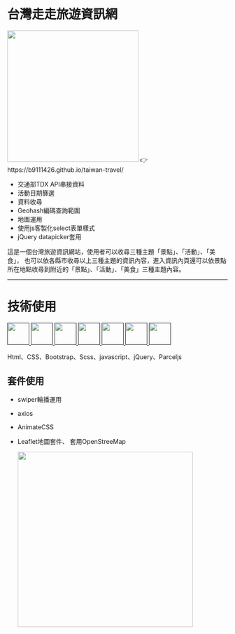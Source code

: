 
# 台灣走走旅遊資訊網
<img width="300" src="https://i.imgur.com/gXeZonp.png"/>
👉 https://b9111426.github.io/taiwan-travel/


- 交通部TDX API串接資料
- 活動日期篩選
- 資料收尋
- Geohash編碼查詢範圍
- 地圖運用
- 使用js客製化select表單樣式
- jQuery datapicker套用

這是一個台灣旅遊資訊網站，使用者可以收尋三種主題「景點」、「活動」、「美食」，
也可以依各縣市收尋以上三種主題的資訊內容，進入資訊內頁還可以依景點所在地點收尋到附近的「景點」、「活動」、「美食」三種主題內容。

---
# 技術使用 

<a href="">
    <img height="50" src="https://www.vectorlogo.zone/logos/w3_html5/w3_html5-icon.svg"/>
</a>
<a href="">
    <img height="50" src="https://www.vectorlogo.zone/logos/w3_css/w3_css-icon.svg"/>
</a>
<a href="">
    <img height="50" src="https://www.vectorlogo.zone/logos/sass-lang/sass-lang-icon.svg"/>
</a>
<a href="">
    <img height="50" src="https://upload.vectorlogo.zone/logos/getbootstrap/images/987f8f6c-263a-47b1-a85d-853cfca215d9.svg"/>
</a>
<a href="">
    <img height="50" src="https://upload.vectorlogo.zone/logos/javascript/images/239ec8a4-163e-4792-83b6-3f6d96911757.svg"/>
</a>
<a href="">
    <img height="50" src="https://www.vectorlogo.zone/logos/jquery/jquery-vertical.svg"/>
</a>
<a href="">
    <img height="50" src="https://www.vectorlogo.zone/logos/parceljs/parceljs-icon.svg"/>
</a>

Html、CSS、Bootstrap、Scss、javascript、jQuery、Parceljs

## 套件使用
- swiper輪播運用
- axios
- AnimateCSS 
- Leaflet地圖套件、 套用OpenStreeMap
  
  <img width="400" src="https://i.imgur.com/axvcoyM.png"/>


